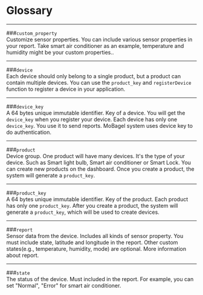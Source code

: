 
# Glossary
---
###`custom_property`    
Customize sensor properties. You can include various sensor properties in your report. Take smart air conditioner as an example, temperature and humidity might be your custom properties.. 

---
###`device`  
Each device should only belong to a single product, but a product can contain multiple devices. You can use the `product_key` and `registerDevice` function to register a device in your application.

---
###`device_key`   
A 64 bytes unique immutable identifier. Key of a device. You will get the `device_key` when you register your device. Each device has only one `device_key`. You use it to send reports. MoBagel system uses device key to do authentication.   

---
###`product`  
Device group. One product will have many devices. It's the type of your device. Such as Smart light bulb, Smart air conditioner or Smart Lock. You can create new products on the dashboard. Once you create a product, the system will generate a `product_key`. 
 
---
###`product_key`   
A 64 bytes unique immutable identifier. Key of the product. Each product has only one `product_key`. After you create a product, the system will generate a `product_key`, which will be used to create devices.

---
###`report`  
Sensor data from the device. Includes all kinds of sensor property. You must include state, latitude and longitude in the report. Other custom states(e.g., temperature, humidity, mode) are optional. More information about report.

---
###`state`   
The status of the device. Must included in the report. For example, you can set "Normal", "Error" for smart air conditioner. 